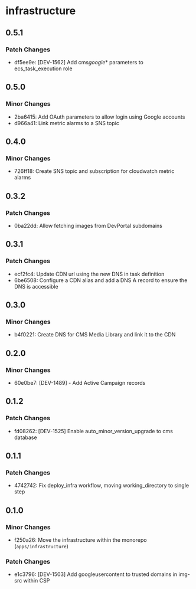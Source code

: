 # infrastructure

## 0.5.1

### Patch Changes

- df5ee9e: [DEV-1562] Add cms*google*\* parameters to ecs_task_execution role

## 0.5.0

### Minor Changes

- 2ba6415: Add OAuth parameters to allow login using Google accounts
- d966a41: Link metric alarms to a SNS topic

## 0.4.0

### Minor Changes

- 726ff18: Create SNS topic and subscription for cloudwatch metric alarms

## 0.3.2

### Patch Changes

- 0ba22dd: Allow fetching images from DevPortal subdomains

## 0.3.1

### Patch Changes

- ecf2fc4: Update CDN url using the new DNS in task definition
- 6be6508: Configure a CDN alias and add a DNS A record to ensure the DNS is accessible

## 0.3.0

### Minor Changes

- b4f0221: Create DNS for CMS Media Library and link it to the CDN

## 0.2.0

### Minor Changes

- 60e0be7: [DEV-1489] - Add Active Campaign records

## 0.1.2

### Patch Changes

- fd08262: [DEV-1525] Enable auto_minor_version_upgrade to cms database

## 0.1.1

### Patch Changes

- 4742742: Fix deploy_infra workflow, moving working_directory to single step

## 0.1.0

### Minor Changes

- f250a26: Move the infrastructure within the monorepo (`apps/infrastructure`)

### Patch Changes

- e1c3796: [DEV-1503] Add googleusercontent to trusted domains in img-src within CSP
